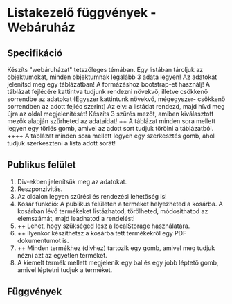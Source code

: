 # Listakezelő függvények - Webáruház
## Specifikáció
Készíts "webáruházat" tetszőleges témában. Egy listában tároljuk az objektumokat, minden objektumnak legalább 3 adata legyen! Az adatokat jelenítsd meg egy táblázatban! A formázáshoz bootstrap-et használj! A táblázat fejlécére kattintva tudjunk rendezni növekvő, illetve csökkenő sorrendbe az adatokat (Egyszer kattintunk növekvő, mégegyszer- csökkenő sorrendben az adott fejléc szerint) Az elv: a listádat rendezd, majd hívd meg újra az oldal megjelenítését! Készíts 3 szűrés mezőt, amiben kiválasztott mezők alapján szűrheted az adataidat! ++ A táblázat minden sora mellett legyen egy törlés gomb, amivel az adott sort tudjuk törölni a táblázatból. ++++ A táblázat minden sora mellett legyen egy szerkesztés gomb, ahol tudjuk szerkeszteni a lista adott sorát!

## Publikus felület
1. Div-ekben jelenítsük meg az adatokat.
2. Reszponzivitás.
3. Az oldalon legyen szűrési és rendezési lehetőség is!
4. Kosár funkció: A publikus felületen a terméket helyezheted a kosárba. A kosárban lévő termékeket listázhatod, törölheted, módosíthatod az elemszámát, majd leadhatod a rendelést!
5. ++ Lehet, hogy szükséged lesz a localStorage használatára.
6. ++ Ilyenkor készíthetsz a kosárba tett termékekről egy PDF dokumentumot is.
7. ++ Minden termékhez (divhez) tartozik egy gomb, amivel meg tudjuk nézni azt az egyetlen terméket.
8. A kiemelt termék mellett megjelenik egy bal és egy jobb léptető gomb, amivel léptetni tudjuk a terméket.
## Függvények